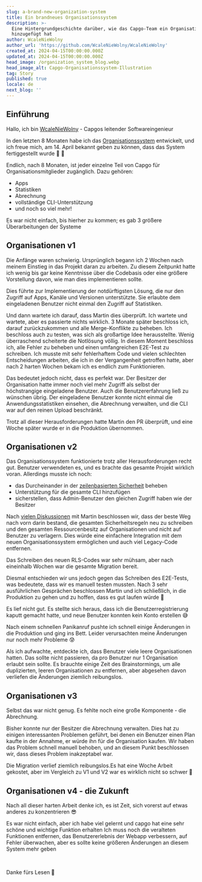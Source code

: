 ```yaml
---
slug: a-brand-new-organization-system
title: Ein brandneues Organisationssystem
description: >-
  Eine Hintergrundgeschichte darüber, wie das Capgo-Team ein Organisationssystem
  hinzugefügt hat
author: WcaleNieWolny
author_url: 'https://github.com/WcaleNieWolny/WcaleNieWolny'
created_at: 2024-04-15T00:00:00.000Z
updated_at: 2024-04-15T00:00:00.000Z
head_image: /organization_system_blog.webp
head_image_alt: Capgo-Organisationssystem-Illustration
tag: Story
published: true
locale: de
next_blog: ''
---
```


## Einführung

Hallo, ich bin [WcaleNieWolny](https://githubcom/WcaleNieWolny/WcaleNieWolny) - Capgos leitender Softwareingenieur

In den letzten 8 Monaten habe ich das [Organisationssystem](/docs/webapp/organization-system/) entwickelt, und ich freue mich, am 14. April bekannt geben zu können, dass das System fertiggestellt wurde 🎉 🎊

Endlich, nach 8 Monaten, ist jeder einzelne Teil von Capgo für Organisationsmitglieder zugänglich. Dazu gehören:
 - Apps
 - Statistiken
 - Abrechnung
 - vollständige CLI-Unterstützung
 - und noch so viel mehr!

Es war nicht einfach, bis hierher zu kommen; es gab 3 größere Überarbeitungen der Systeme

## Organisationen v1

Die Anfänge waren schwierig. Ursprünglich begann ich 2 Wochen nach meinem Einstieg in das Projekt daran zu arbeiten.
Zu diesem Zeitpunkt hatte ich wenig bis gar keine Kenntnisse über die Codebasis oder eine größere Vorstellung davon, wie man dies implementieren sollte.

Dies führte zur Implementierung der notdürftigsten Lösung, die nur den Zugriff auf Apps, Kanäle und Versionen unterstützte.
Sie erlaubte dem eingeladenen Benutzer nicht einmal den Zugriff auf Statistiken.

Und dann wartete ich darauf, dass Martin dies überprüft. Ich wartete und wartete, aber es passierte nichts wirklich. 3 Monate später beschloss ich, darauf zurückzukommen und alle Merge-Konflikte zu beheben. Ich beschloss auch zu testen, was sich als großartige Idee herausstellte.
Wenig überraschend scheiterte die Notlösung völlig. In diesem Moment beschloss ich, alle Fehler zu beheben und einen umfangreichen E2E-Test zu schreiben.
Ich musste mit sehr fehlerhaftem Code und vielen schlechten Entscheidungen arbeiten, die ich in der Vergangenheit getroffen hatte, aber nach 2 harten Wochen bekam ich es endlich zum Funktionieren.

Das bedeutet jedoch nicht, dass es perfekt war. Der Besitzer der Organisation hatte immer noch viel mehr Zugriff als selbst der höchstrangige eingeladene Benutzer. Auch die Benutzererfahrung ließ zu wünschen übrig. Der eingeladene Benutzer konnte nicht einmal die Anwendungsstatistiken einsehen, die Abrechnung verwalten, und die CLI war auf den reinen Upload beschränkt.

Trotz all dieser Herausforderungen hatte Martin den PR überprüft, und eine Woche später wurde er in die Produktion übernommen.

## Organisationen v2

Das Organisationssystem funktionierte trotz aller Herausforderungen recht gut. Benutzer verwendeten es, und es brachte das gesamte Projekt wirklich voran. Allerdings musste ich noch:
 - das Durcheinander in der [zeilenbasierten Sicherheit](https://supabasecom/docs/guides/auth/row-level-security) beheben
 - Unterstützung für die gesamte CLI hinzufügen
 - sicherstellen, dass Admin-Benutzer den gleichen Zugriff haben wie der Besitzer

Nach [vielen Diskussionen](https://githubcom/Cap-go/capgo/issues/564) mit Martin beschlossen wir, dass der beste Weg nach vorn darin bestand, die gesamten Sicherheitsregeln neu zu schreiben und den gesamten Ressourcenbesitz auf Organisationen und nicht auf Benutzer zu verlagern.
Dies würde eine einfachere Integration mit dem neuen Organisationssystem ermöglichen und auch viel Legacy-Code entfernen.

Das Schreiben des neuen RLS-Codes war sehr mühsam, aber nach eineinhalb Wochen war die gesamte Migration bereit.

Diesmal entschieden wir uns jedoch gegen das Schreiben des E2E-Tests, was bedeutete, dass wir es manuell testen mussten. Nach 3 sehr ausführlichen Gesprächen beschlossen Martin und ich schließlich, in die Produktion zu gehen und zu hoffen, dass es gut laufen würde 🙏

Es lief nicht gut. Es stellte sich heraus, dass ich die Benutzerregistrierung kaputt gemacht hatte, und neue Benutzer konnten kein Konto erstellen 😅

Nach einem schnellen Panikanruf pushte ich schnell einige Änderungen in die Produktion und ging ins Bett. Leider verursachten meine Änderungen nur noch mehr Probleme 😰

Als ich aufwachte, entdeckte ich, dass Benutzer viele leere Organisationen hatten. Das sollte nicht passieren, da pro Benutzer nur 1 Organisation erlaubt sein sollte. Es brauchte einige Zeit des Brainstormings, um alle duplizierten, leeren Organisationen zu entfernen, aber abgesehen davon verliefen die Änderungen ziemlich reibungslos.

## Organisationen v3

Selbst das war nicht genug. Es fehlte noch eine große Komponente - die Abrechnung.

Bisher konnte nur der Besitzer die Abrechnung verwalten. Dies hat zu einigen interessanten Problemen geführt, bei denen ein Benutzer einen Plan kaufte in der Annahme, er würde ihn für die Organisation kaufen.
Wir haben das Problem schnell manuell behoben, und an diesem Punkt beschlossen wir, dass dieses Problem inakzeptabel war.

Die Migration verlief ziemlich reibungslos.Es hat eine Woche Arbeit gekostet, aber im Vergleich zu V1 und V2 war es wirklich nicht so schwer 🚀

## Organisationen v4 - die Zukunft

Nach all dieser harten Arbeit denke ich, es ist Zeit, sich vorerst auf etwas anderes zu konzentrieren 😎

Es war nicht einfach, aber ich habe viel gelernt und capgo hat eine sehr schöne und wichtige Funktion erhalten
Ich muss noch die veralteten Funktionen entfernen, das Benutzererlebnis der Webapp verbessern, auf Fehler überwachen,
aber es sollte keine größeren Änderungen an diesem System mehr geben

<br>

Danke fürs Lesen 🚀